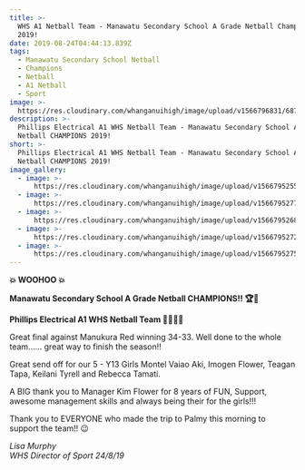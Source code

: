 ```yaml
---
title: >-
  WHS A1 Netball Team - Manawatu Secondary School A Grade Netball Champions
  2019!
date: 2019-08-24T04:44:13.839Z
tags:
  - Manawatu Secondary School Netball
  - Champions
  - Netball
  - A1 Netball
  - Sport
image: >-
  https://res.cloudinary.com/whanganuihigh/image/upload/v1566796831/68723125_1328244307324672_4357824769442185216_n.jpg
description: >-
  Phillips Electrical A1 WHS Netball Team - Manawatu Secondary School A Grade
  Netball CHAMPIONS 2019!
short: >-
  Phillips Electrical A1 WHS Netball Team - Manawatu Secondary School A Grade
  Netball CHAMPIONS 2019!
image_gallery:
  - image: >-
      https://res.cloudinary.com/whanganuihigh/image/upload/v1566795255/68654353_1328148277334275_8268601863515930624_n.jpg
  - image: >-
      https://res.cloudinary.com/whanganuihigh/image/upload/v1566795277/69445814_1328148464000923_3630024045530972160_n.jpg
  - image: >-
      https://res.cloudinary.com/whanganuihigh/image/upload/v1566795268/68735697_1328148317334271_1143644370952519680_n.jpg
  - image: >-
      https://res.cloudinary.com/whanganuihigh/image/upload/v1566795272/69245019_1328148300667606_6051505364107526144_n.jpg
  - image: >-
      https://res.cloudinary.com/whanganuihigh/image/upload/v1566795275/69431976_1328148264000943_5065763146510106624_n.jpg
---
```

**💥 WOOHOO 💥**
  
**Manawatu Secondary School A Grade Netball CHAMPIONS!! 🏆🥇**

**Phillips Electrical A1 WHS Netball Team 💛💚💪🏻**

Great final against Manukura Red winning 34-33.
Well done to the whole team...... great way to finish the season!! 

Great send off for our 5 - Y13 Girls Montel Vaiao Aki, Imogen Flower, Teagan Tapa, Keilani Tyrell and Rebecca Tamati.

A BIG thank you to Manager Kim Flower for 8 years of FUN, Support, awesome management skills and always being their for the girls!!!

Thank you to EVERYONE who made the trip to Palmy this morning to support the team!! 😉

_Lisa Murphy_  
_WHS Director of Sport 24/8/19_
